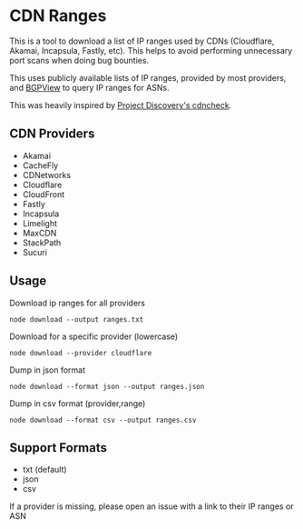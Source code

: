 # CDN Ranges
This is a tool to download a list of IP ranges used by CDNs (Cloudflare, Akamai, Incapsula, Fastly, etc). This helps to avoid performing unnecessary port scans when doing bug bounties.

This uses publicly available lists of IP ranges, provided by most providers, and [BGPView](https://bgpview.io/) to query IP ranges for ASNs.

This was heavily inspired by [Project Discovery's cdncheck](https://github.com/projectdiscovery/cdncheck).

## CDN Providers
* Akamai
* CacheFly
* CDNetworks
* Cloudflare
* CloudFront
* Fastly
* Incapsula
* Limelight
* MaxCDN
* StackPath
* Sucuri

## Usage
Download ip ranges for all providers
```
node download --output ranges.txt
```

Download for a specific provider (lowercase)
```
node download --provider cloudflare
```

Dump in json format
```
node download --format json --output ranges.json
```

Dump in csv format (provider,range)
```
node download --format csv --output ranges.csv
```

## Support Formats
* txt (default)
* json
* csv

If a provider is missing, please open an issue with a link to their IP ranges or ASN